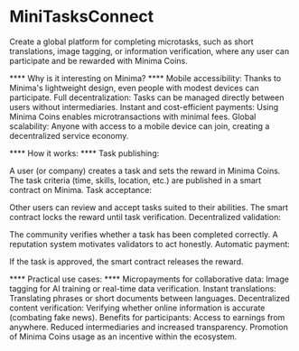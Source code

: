 # MiniTasksConnect
Create a global platform for completing microtasks, such as short translations, image tagging, or information verification, where any user can participate and be rewarded with Minima Coins.

**** Why is it interesting on Minima? ****
Mobile accessibility: Thanks to Minima's lightweight design, even people with modest devices can participate.
Full decentralization: Tasks can be managed directly between users without intermediaries.
Instant and cost-efficient payments: Using Minima Coins enables microtransactions with minimal fees.
Global scalability: Anyone with access to a mobile device can join, creating a decentralized service economy.

**** How it works: ****
Task publishing:

A user (or company) creates a task and sets the reward in Minima Coins.
The task criteria (time, skills, location, etc.) are published in a smart contract on Minima.
Task acceptance:

Other users can review and accept tasks suited to their abilities. The smart contract locks the reward until task verification.
Decentralized validation:

The community verifies whether a task has been completed correctly. A reputation system motivates validators to act honestly.
Automatic payment:

If the task is approved, the smart contract releases the reward.

**** Practical use cases: ****
Micropayments for collaborative data: Image tagging for AI training or real-time data verification.
Instant translations: Translating phrases or short documents between languages.
Decentralized content verification: Verifying whether online information is accurate (combating fake news).
Benefits for participants:
Access to earnings from anywhere.
Reduced intermediaries and increased transparency.
Promotion of Minima Coins usage as an incentive within the ecosystem.
